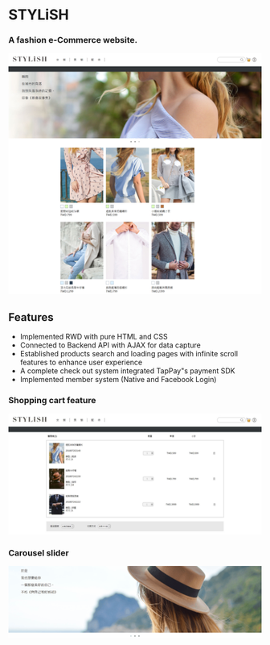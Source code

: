 # STYLiSH

### A fashion e-Commerce website.
![](images/readme/index.png)
## Features
 * Implemented RWD with pure HTML and CSS
 * Connected to Backend API with AJAX for data capture
 * Established products search and loading pages with infinite scroll features to enhance user experience
 * A complete check out system integrated TapPay"s payment SDK
 * Implemented member system (Native and Facebook Login) 
 ### Shopping cart feature
![](images/readme/shoppingCart.jpg)
 ### Carousel slider
![](images/readme/slider.gif)
 
